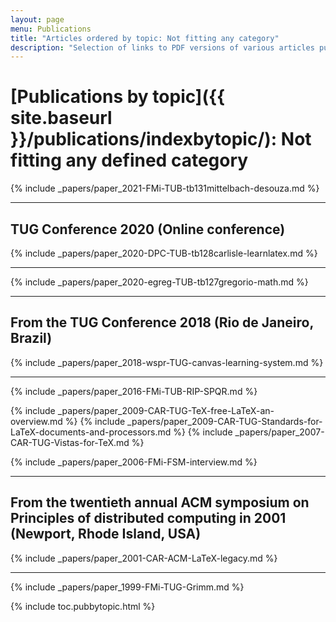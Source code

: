 ```yaml
---
layout: page
menu: Publications
title: "Articles ordered by topic: Not fitting any category"
description: "Selection of links to PDF versions of various articles published by the LaTeX3 project and links to videos of their conference presentations ordered by major topics."
---
```


# [Publications by topic]({{ site.baseurl }}/publications/indexbytopic/): Not fitting any defined category 

{% include _papers/paper_2021-FMi-TUB-tb131mittelbach-desouza.md  %}

<hr class="conference-start">

## TUG Conference 2020 (Online conference)

{% include _papers/paper_2020-DPC-TUB-tb128carlisle-learnlatex.md %}

<hr class="conference-end">



{% include _papers/paper_2020-egreg-TUB-tb127gregorio-math.md  %}

<hr class="conference-start">

## From the TUG Conference 2018 (Rio de Janeiro, Brazil)
{% include _papers/paper_2018-wspr-TUG-canvas-learning-system.md %}

<hr class="conference-end">


{% include _papers/paper_2016-FMi-TUB-RIP-SPQR.md %}

<!-- not in sorted into topics yet -->
{% include _papers/paper_2009-CAR-TUG-TeX-free-LaTeX-an-overview.md %}
{% include _papers/paper_2009-CAR-TUG-Standards-for-LaTeX-documents-and-processors.md %}
{% include _papers/paper_2007-CAR-TUG-Vistas-for-TeX.md %}

{% include _papers/paper_2006-FMi-FSM-interview.md %}

<hr class="conference-start">

## From the twentieth annual ACM symposium on Principles of distributed computing in 2001 (Newport, Rhode Island, USA)

{% include _papers/paper_2001-CAR-ACM-LaTeX-legacy.md %}

<hr class="conference-end">

<!-- not in sorted into topics yet -->

{% include _papers/paper_1999-FMi-TUG-Grimm.md %}



<div class="row">{% include toc.pubbytopic.html %}</div>
<div id="div_vgwpixel"></div>

